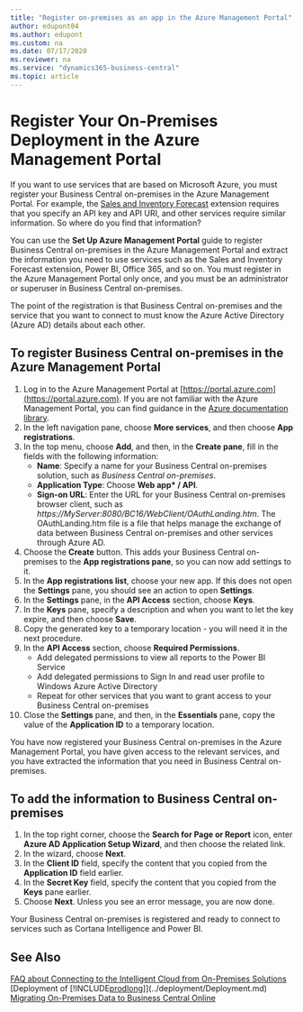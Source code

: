 ```yaml
---
title: "Register on-premises as an app in the Azure Management Portal"
author: edupont04
ms.author: edupont
ms.custom: na
ms.date: 07/17/2020
ms.reviewer: na
ms.service: "dynamics365-business-central"
ms.topic: article
---
```

# Register Your On-Premises Deployment in the Azure Management Portal

If you want to use services that are based on Microsoft Azure, you must register your Business Central on-premises in the Azure Management Portal. For example, the [Sales and Inventory Forecast](ui-extensions-sales-forecast.md) extension requires that you specify an API key and API URI, and other services require similar information. So where do you find that information?

You can use the **Set Up Azure Management Portal** guide to register Business Central on-premises in the Azure Management Portal and extract the information you need to use services such as the Sales and Inventory Forecast extension, Power BI, Office 365, and so on. You must register in the Azure Management Portal only once, and you must be an administrator or superuser in Business Central on-premises.

The point of the registration is that Business Central on-premises and the service that you want to connect to must know the Azure Active Directory (Azure AD) details about each other.

## To register Business Central on-premises in the Azure Management Portal

1. Log in to the Azure Management Portal at [https://portal.azure.com](https://portal.azure.com).
    If you are not familiar with the Azure Management Portal, you can find guidance in the [Azure documentation library](https://docs.microsoft.com/azure/).
2. In the left navigation pane, choose **More services**, and then choose **App registrations**.
3. In the top menu, choose **Add**, and then, in the **Create pane**, fill in the fields with the following information:
   - **Name**: Specify a name for your Business Central on-premises solution, such as *Business Central on-premises*.
   - **Application Type**: Choose <strong>Web app* / API</strong>.
   - **Sign-on URL**: Enter the URL for your Business Central on-premises browser client, such as *https://MyServer:8080/BC16/WebClient/OAuthLanding.htm*.
       The OAuthLanding.htm file is a file that helps manage the exchange of data between Business Central on-premises and other services through Azure AD.
4. Choose the **Create** button.
    This adds your Business Central on-premises to the **App registrations pane**, so you can now add settings to it.
5. In the **App registrations list**, choose your new app. If this does not open the **Settings** pane, you should see an action to open **Settings**.
6. In the **Settings** pane, in the **API Access** section, choose **Keys**.
7. In the **Keys** pane, specify a description and when you want to let the key expire, and then choose **Save**.
8. Copy the generated key to a temporary location - you will need it in the next procedure.
9. In the **API Access** section, choose **Required Permissions**.
    - Add delegated permissions to view all reports to the Power BI Service
    - Add delegated permissions to Sign In and read user profile to Windows Azure Active Directory
    - Repeat for other services that you want to grant access to your Business Central on-premises
10. Close the **Settings** pane, and then, in the **Essentials** pane, copy the value of the **Application ID** to a temporary location.

You have now registered your Business Central on-premises in the Azure Management Portal, you have given access to the relevant services, and you have extracted the information that you need in Business Central on-premises.  

## To add the information to Business Central on-premises

1. In the top right corner, choose the **Search for Page or Report** icon, enter **Azure AD Application Setup Wizard**, and then choose the related link.
2. In the wizard, choose **Next**.
3. In the **Client ID** field, specify the content that you copied from the **Application ID** field earlier.
4. In the **Secret Key** field, specify the content that you copied from the **Keys** pane earlier.
5. Choose **Next**. Unless you see an error message, you are now done.

Your Business Central on-premises is registered and ready to connect to services such as Cortana Intelligence and Power BI.

## See Also

[FAQ about Connecting to the Intelligent Cloud from On-Premises Solutions](FAQ-Intelligent-Cloud.md)  
[Deployment of [!INCLUDE[prodlong](../developer/includes/prodlong.md)]](../deployment/Deployment.md)  
[Migrating On-Premises Data to Business Central Online](migrate-data.md)  
